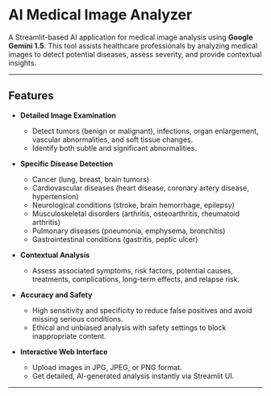 # AI Medical Image Analyzer

A Streamlit-based AI application for medical image analysis using **Google Gemini 1.5**. This tool assists healthcare professionals by analyzing medical images to detect potential diseases, assess severity, and provide contextual insights.

---

## **Features**

- **Detailed Image Examination**
  - Detect tumors (benign or malignant), infections, organ enlargement, vascular abnormalities, and soft tissue changes.
  - Identify both subtle and significant abnormalities.

- **Specific Disease Detection**
  - Cancer (lung, breast, brain tumors)
  - Cardiovascular diseases (heart disease, coronary artery disease, hypertension)
  - Neurological conditions (stroke, brain hemorrhage, epilepsy)
  - Musculoskeletal disorders (arthritis, osteoarthritis, rheumatoid arthritis)
  - Pulmonary diseases (pneumonia, emphysema, bronchitis)
  - Gastrointestinal conditions (gastritis, peptic ulcer)

- **Contextual Analysis**
  - Assess associated symptoms, risk factors, potential causes, treatments, complications, long-term effects, and relapse risk.

- **Accuracy and Safety**
  - High sensitivity and specificity to reduce false positives and avoid missing serious conditions.
  - Ethical and unbiased analysis with safety settings to block inappropriate content.

- **Interactive Web Interface**
  - Upload images in JPG, JPEG, or PNG format.
  - Get detailed, AI-generated analysis instantly via Streamlit UI.

---
